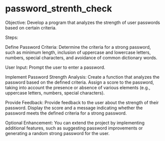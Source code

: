 # password_strenth_check
Objective: Develop a program that analyzes the strength of user passwords based on certain criteria.

Steps:

Define Password Criteria: Determine the criteria for a strong password, such as minimum length, inclusion of uppercase and lowercase letters, numbers, special characters, and avoidance of common dictionary words.

User Input: Prompt the user to enter a password.

Implement Password Strength Analysis: Create a function that analyzes the password based on the defined criteria. Assign a score to the password, taking into account the presence or absence of various elements (e.g., uppercase letters, numbers, special characters).

Provide Feedback: Provide feedback to the user about the strength of their password. Display the score and a message indicating whether the password meets the defined criteria for a strong password.

Optional Enhancement: You can extend the project by implementing additional features, such as suggesting password improvements or generating a random strong password for the user.
